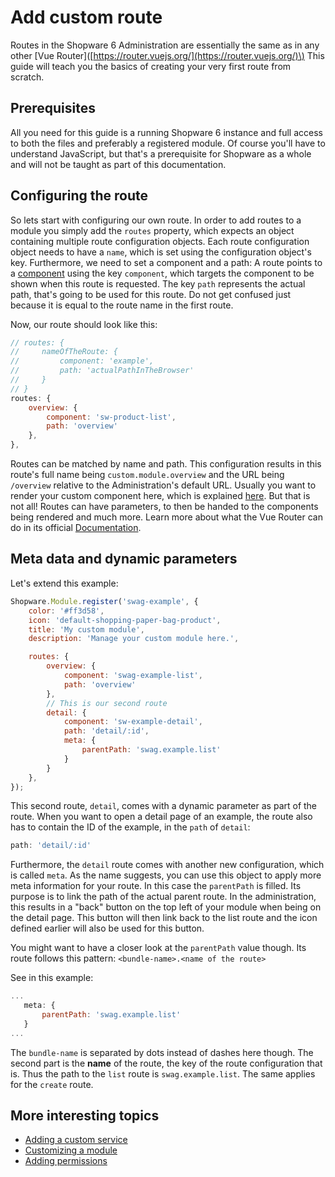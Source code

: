 # Add custom route

Routes in the Shopware 6 Administration are essentially the same as in any other \[Vue Router\]\([https://router.vuejs.org/](https://router.vuejs.org/)\) This guide will teach you the basics of creating your very first route from scratch.

## Prerequisites

All you need for this guide is a running Shopware 6 instance and full access to both the files and preferably a registered module. Of course you'll have to understand JavaScript, but that's a prerequisite for Shopware as a whole and will not be taught as part of this documentation.

## Configuring the route

So lets start with configuring our own route. In order to add routes to a module you simply add the `routes` property, which expects an object containing multiple route configuration objects. Each route configuration object needs to have a `name`, which is set using the configuration object's key. Furthermore, we need to set a component and a path: A route points to a [component](https://vuejs.org/v2/guide/components.html) using the key `component`, which targets the component to be shown when this route is requested. The key `path` represents the actual path, that's going to be used for this route. Do not get confused just because it is equal to the route name in the first route.

Now, our route should look like this:

```javascript
// routes: {
//     nameOfTheRoute: {
//         component: 'example',
//         path: 'actualPathInTheBrowser'
//     }
// }
routes: {
    overview: {
        component: 'sw-product-list',
        path: 'overview'
    },
},
```

Routes can be matched by name and path. This configuration results in this route's full name being `custom.module.overview` and the URL being `/overview` relative to the Administration's default URL. Usually you want to render your custom component here, which is explained [here](add-custom-component.md). But that is not all! Routes can have parameters, to then be handed to the components being rendered and much more. Learn more about what the Vue Router can do in its official [Documentation](https://router.vuejs.org/guide/essentials/dynamic-matching.html#reacting-to-params-changes).

## Meta data and dynamic parameters

Let's extend this example:

```javascript
Shopware.Module.register('swag-example', {
    color: '#ff3d58',
    icon: 'default-shopping-paper-bag-product',
    title: 'My custom module',
    description: 'Manage your custom module here.',

    routes: {
        overview: {
            component: 'swag-example-list',
            path: 'overview'
        },
        // This is our second route
        detail: {
            component: 'sw-example-detail',
            path: 'detail/:id',
            meta: {
                parentPath: 'swag.example.list'
            }
        }
    },
});
```

This second route, `detail`, comes with a dynamic parameter as part of the route. When you want to open a detail page of an example, the route also has to contain the ID of the example, in the `path` of `detail`:

```javascript
path: 'detail/:id'
```

Furthermore, the `detail` route comes with another new configuration, which is called `meta`. As the name suggests, you can use this object to apply more meta information for your route. In this case the `parentPath` is filled. Its purpose is to link the path of the actual parent route. In the administration, this results in a "back" button on the top left of your module when being on the detail page. This button will then link back to the list route and the icon defined earlier will also be used for this button.

You might want to have a closer look at the `parentPath` value though. Its route follows this pattern: `<bundle-name>.<name of the route>`

See in this example:

```javascript
...
   meta: {
       parentPath: 'swag.example.list'
   }
...
```

The `bundle-name` is separated by dots instead of dashes here though. The second part is the **name** of the route, the key of the route configuration that is. Thus the path to the `list` route is `swag.example.list`. The same applies for the `create` route.

## More interesting topics

* [Adding a custom service](add-custom-service.md)
* [Customizing a module](customizing-modules.md)
* [Adding permissions](add-acl-rules.md)

